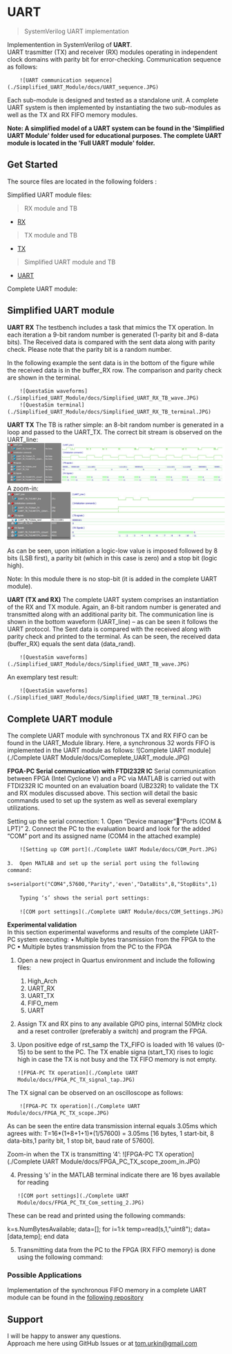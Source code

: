 # UART

> SystemVerilog UART implementation  

Implementention in SystemVerilog of __UART__.  
UART trasmitter (TX) and receiver (RX) modules operating in independent clock domains with parity bit for error-checking. Communication sequence as follows: 

		![UART communication sequence](./Simplified_UART_Module/docs/UART_sequence.JPG) 

Each sub-module is designed and tested as a standalone unit. A complete UART system is then implemented by instantiating the two sub-modules as well as the TX and RX FIFO memory modules.

**Note: 
A simplified model of a UART system can be found in the 'Simplified UART Module' folder used for educational purposes.
The complete UART module is located in the 'Full UART module' folder.**
## Get Started

The source files  are located in the following folders :

Simplified UART module files:
>RX module and TB
- [RX](./Simplified_UART_Module/RX/)
>TX module and TB
- [TX](./Simplified_UART_Module/TX/)
>Simplified UART module and TB
- [UART](./Simplified_UART_Module/UART/)

Complete UART module: 

## Simplified UART module

**UART RX**
The testbench includes a task that mimics the TX operation. In each iteration a 9-bit random number is generated (1-parity bit and 8-data bits). The Received data is compared with the sent data along with parity check. Please note that the parity bit is a random number.  
	
In the following example the sent data is in the bottom of the figure while the received data is in the buffer_RX row. The comparison and parity check are shown in the terminal. 

		![QuestaSim waveforms](./Simplified_UART_Module/docs/Simplified_UART_RX_TB_wave.JPG) 
		![QuestaSim terminal](./Simplified_UART_Module/docs/Simplified_UART_RX_TB_terminal.JPG) 


**UART TX**
The TB is rather simple: an 8-bit random number is generated in a loop and passed to the UART_TX. The correct bit stream is observed on the UART_line:
		![QuestaSim waveforms](./Simplified_UART_Module/docs/Simplified_UART_TX_TB_wave_1.JPG) 
A zoom-in:
		![QuestaSim waveforms](./Simplified_UART_Module/docs/Simplified_UART_TX_TB_wave_2.JPG) 

As can be seen, upon initiation a logic-low value is imposed followed by 8 bits (LSB first), a parity bit (which in this case is zero) and a stop bit (logic high).

Note: In this module there is no stop-bit (it is added in the complete UART module).


**UART (TX and RX)**
The complete UART system comprises an instantiation of the RX and TX module. Again, an 8-bit random number is generated and transmitted along with an additional parity bit. The communication line is shown in the bottom waveform (UART_line) – as can be seen it follows the UART protocol.
The Sent data is compared with the received along with parity check and printed to the terminal. As can be seen, the received data (buffer_RX) equals the sent data (data_rand).

		![QuestaSim waveforms](./Simplified_UART_Module/docs/Simplified_UART_TB_wave.JPG) 

An exemplary test result:

		![QuestaSim waveforms](./Simplified_UART_Module/docs/Simplified_UART_TB_terminal.JPG) 


## Complete UART module
The complete UART module with synchronous TX and RX FIFO can be found in the UART_Module library. Here, a synchronous 32 words FIFO is implemented in the UART module as follows: 
		![Complete UART module](./Complete UART Module/docs/Comeplete_UART_module.JPG) 


**FPGA-PC Serial communication with FTDI232R IC**
Serial communication between FPGA (Intel Cyclone V) and a PC via MATLAB is carried out with FTDI232R IC mounted on an evaluation board (UB232R) to validate the TX and RX modules discussed above. This section will detail the basic commands used to set up the system as well as several exemplary utilizations. 


Setting up the serial connection:
	1.	Open “Device manager””Ports (COM & LPT)”
	2.	Connect the PC to the evaluation board and look for the added “COM” port and its assigned name (COM4 in the attached example)

		![Setting up COM port](./Complete UART Module/docs/COM_Port.JPG) 

	3.	Open MATLAB and set up the serial port using the following command:
		s=serialport("COM4",57600,"Parity",'even',"DataBits",8,"StopBits",1)

		Typing ‘s’ shows the serial port settings:
		
		![COM port settings](./Complete UART Module/docs/COM_Settings.JPG) 
		
**Experimental validation**		
In this section experimental waveforms and results of the complete UART-PC system executing:
	•	Multiple bytes transmission from the FPGA to the PC
	•	Multiple bytes transmission from the PC to the FPGA

1.	Open a new project in Quartus environment and include the following files: 
	1.	High_Arch
	2.	UART_RX
	3.	UART_TX
	4.	FIFO_mem
	5.	UART
	
2.	Assign TX and RX pins to any available GPIO pins, internal 50MHz clock and a reset controller (preferably a switch) and program the FPGA.

3.	Upon positive edge of rst_samp the TX_FIFO is loaded with 16 values (0-15) to be sent to the PC.
The TX enable signa (start_TX) rises to logic high in case the TX is not busy and the TX FIFO memory is not empty. 

		![FPGA-PC TX operation](./Complete UART Module/docs/FPGA_PC_TX_signal_tap.JPG) 
	
The TX signal can be observed on an oscilloscope as follows:

		![FPGA-PC TX operation](./Complete UART Module/docs/FPGA_PC_TX_scope.JPG) 

As can be seen the entire data transmission internal equals 3.05ms which agrees with:
T=16*(1+8+1+1)*(1/57600) = 3.05ms [16 bytes, 1 start-bit, 8 data-bits,1 parity bit, 1 stop bit, baud rate of 57600].

Zoom-in when the TX is transmitting ‘4’:
		![FPGA-PC TX operation](./Complete UART Module/docs/FPGA_PC_TX_scope_zoom_in.JPG) 

4.	Pressing ‘s’ in the MATLAB terminal indicate there are 16 byes available for reading

		![COM port settings](./Complete UART Module/docs/FPGA_PC_TX_Com_setting_2.JPG) 

These can be read and printed using the following commands:

k=s.NumBytesAvailable;
data=[];
for i=1:k
    temp=read(s,1,"uint8");
    data=[data,temp];
end
data

5.	Transmitting data from the PC to the FPGA (RX FIFO memory) is done using the following command:



### Possible Applications

Implementation of the synchronous FIFO memory in a complete UART module can be found in the [following repository]((./Synchronous_FIFO.sv))

## Support

I will be happy to answer any questions.  
Approach me here using GitHub Issues or at tom.urkin@gmail.com